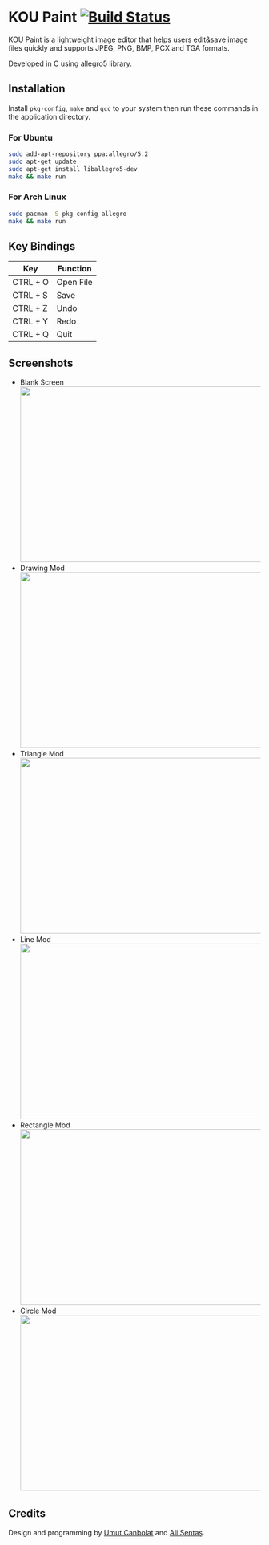 # KOU Paint [![Build Status](https://travis-ci.org/umutcanbolat/KOU-Paint.svg?branch=master)](https://travis-ci.org/umutcanbolat/KOU-Paint)

KOU Paint is a lightweight image editor that helps users edit&save image files quickly and supports JPEG, PNG, BMP, PCX and TGA formats. 

Developed in C using allegro5 library.


## Installation

Install `pkg-config`, `make` and `gcc` to your system then run these commands in the application directory.

### For Ubuntu
```sh
sudo add-apt-repository ppa:allegro/5.2
sudo apt-get update
sudo apt-get install liballegro5-dev
make && make run
```
### For Arch Linux
```sh
sudo pacman -S pkg-config allegro
make && make run
```

## Key Bindings
| Key      | Function |
| ---------| -------- |
| CTRL + O |  Open File|
| CTRL + S |  Save |
| CTRL + Z |  Undo |
| CTRL + Y |  Redo |
| CTRL + Q |  Quit |


## Screenshots
- Blank Screen <br> <img src="http://i.hizliresim.com/GB5dpN.png" width="500" height="350"> <br>
- Drawing Mod <br> <img src="http://i.hizliresim.com/yERBA9.png" width="500" height="350">  <br>
- Triangle Mod <br> <img src="http://i.hizliresim.com/698olE.png" width="500" height="350"> <br>
- Line Mod <br> <img src="http://i.hizliresim.com/W0EN6P.png" width="500" height="350"> <br>
- Rectangle Mod <br> <img src="http://i.hizliresim.com/37Pm15.png" width="500" height="350">  <br>
- Circle Mod <br> <img src="http://i.hizliresim.com/p09dmJ.png" width="500" height="350"> <br>

## Credits
Design and programming by [Umut Canbolat](https://github.com/umutcanbolat) and [Ali Şentaş](https://github.com/alisentas).
